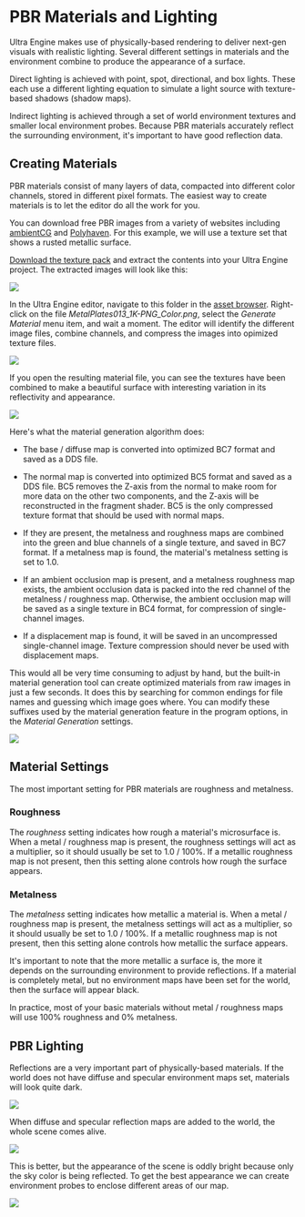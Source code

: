 # PBR Materials and Lighting

Ultra Engine makes use of physically-based rendering to deliver next-gen visuals with realistic lighting. Several different settings in materials and the environment combine to produce the appearance of a surface.

Direct lighting is achieved with point, spot, directional, and box lights. These each use a different lighting equation to simulate a light source with texture-based shadows (shadow maps).

Indirect lighting is achieved through a set of world environment textures and smaller local environment probes. Because PBR materials accurately reflect the surrounding environment, it's important to have good reflection data.

## Creating Materials

PBR materials consist of many layers of data, compacted into different color channels, stored in different pixel formats. The easiest way to create materials is to let the editor do all the work for you. 

You can download free PBR images from a variety of websites including [ambientCG](https://www.ambientcg.com) and [Polyhaven](https://www.polyhaven.com). For this example, we will use a texture set that shows a rusted metallic surface.

[Download the texture pack](https://github.com/UltraEngine/Documentation/raw/master/Assets/Materials/pbrtextures.zip) and extract the contents into your Ultra Engine project. The extracted images will look like this:

![](https://github.com/UltraEngine/Documentation/blob/master/Images/pbrtextures.png?raw=true)

In the Ultra Engine editor, navigate to this folder in the [asset browser](assetbrowser.md). Right-click on the file *MetalPlates013_1K-PNG_Color.png*, select the *Generate Material* menu item, and wait a moment. The editor will identify the different image files, combine channels, and compress the images into opimized texture files.

![](https://github.com/UltraEngine/Documentation/blob/master/Images/pbrgenmaterial.png?raw=true)

If you open the resulting material file, you can see the textures have been combined to make a beautiful surface with interesting variation in its reflectivity and appearance.

![](https://github.com/UltraEngine/Documentation/blob/master/Images/pbrgenmaterial2.png?raw=true)

Here's what the material generation algorithm does:

- The base / diffuse map is converted into optimized BC7 format and saved as a DDS file.

- The normal map is converted into optimized BC5 format and saved as a DDS file. BC5 removes the Z-axis from the normal to make room for more data on the other two components, and the Z-axis will be reconstructed in the fragment shader. BC5 is the only compressed texture format that should be used with normal maps.

- If they are present, the metalness and roughness maps are combined into the green and blue channels of a single texture, and saved in BC7 format. If a metalness map is found, the material's metalness setting is set to 1.0.

- If an ambient occlusion map is present, and a metalness roughness map exists, the ambient occlusion data is packed into the red channel of the metalness / roughness map. Otherwise, the ambient occlusion map will be saved as a single texture in BC4 format, for compression of single-channel images.

- If a displacement map is found, it will be saved in an uncompressed single-channel image. Texture compression should never be used with displacement maps.

This would all be very time consuming to adjust by hand, but the built-in material generation tool can create optimized materials from raw images in just a few seconds. It does this by searching for common endings for file names and guessing which image goes where. You can modify these suffixes used by the material generation feature in the program options, in the *Material Generation* settings.

![](https://github.com/UltraEngine/Documentation/blob/master/Images/genmatsettings.png?raw=true)

## Material Settings

The most important setting for PBR materials are roughness and metalness.

### Roughness

The *roughness* setting indicates how rough a material's microsurface is. When a metal / roughness map is present, the roughness settings will act as a multiplier, so it should usually be set to 1.0 / 100%. If a metallic roughness map is not present, then this setting alone controls how rough the surface appears.

### Metalness

The *metalness* setting indicates how metallic a material is. When a metal / roughness map is present, the metalness settings will act as a multiplier, so it should usually be set to 1.0 / 100%. If a metallic roughness map is not present, then this setting alone controls how metallic the surface appears.

It's important to note that the more metallic a surface is, the more it depends on the surrounding environment to provide reflections. If a material is completely metal, but no environment maps have been set for the world, then the surface will appear black.

In practice, most of your basic materials without metal / roughness maps will use 100% roughness and 0% metalness.

## PBR Lighting

Reflections are a very important part of physically-based materials. If the world does not have diffuse and specular environment maps set, materials will look quite dark.

![](https://github.com/UltraEngine/Documentation/blob/master/Images/pbrnone.jpg?raw=true)

When diffuse and specular reflection maps are added to the world, the whole scene comes alive.

![](https://github.com/UltraEngine/Documentation/blob/master/Images/pbsky.jpg?raw=true)

This is better, but the appearance of the scene is oddly bright because only the sky color is being reflected. To get the best appearance we can create environment probes to enclose different areas of our map.

![](https://github.com/UltraEngine/Documentation/blob/master/Images/pbrprobe.jpg?raw=true)
